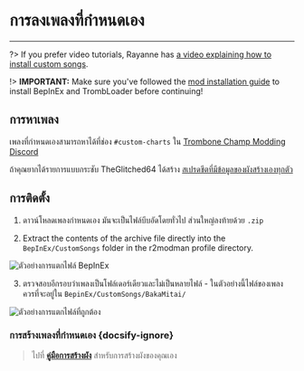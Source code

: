 # การลงเพลงที่กำหนดเอง
---
?> If you prefer video tutorials, Rayanne has [a video explaining how to install custom songs](https://youtu.be/6ZVxxQPWZlM).

!> **IMPORTANT:** Make sure you've followed the [mod installation guide](installing-r2modman) to install BepInEx and TrombLoader before continuing!

## การหาเพลง

เพลงที่กำหนดเองสามารถหาได้ที่ช่อง `#custom-charts` ใน [Trombone Champ Modding Discord](https://discord.gg/KVzKRsbetJ)

ถ้าคุณยากได้รายการแบบกระชับ TheGlitched64 ได้สร้าง [สเปรดชีตที่มีข้อมูลของผังสร้างเองทุกตัว](https://docs.google.com/spreadsheets/d/1xpoUnHdSJFqOQEK_637-HCECYtJsgK91oY4dRuDMtik/edit?usp=sharing)

## การติดตั้ง

1. ดาวน์โหลดเพลงกำหนดเอง มันจะเป็นไฟล์บีบอัดโดยทั่วไป ส่วนใหญ่ลงท้ายด้วย `.zip`

2. Extract the contents of the archive file directly into the `BepInEx/CustomSongs` folder in the r2modman profile directory.

![ตัวอย่างการแตกไฟล์ BepInEx](../docs/files/customsongextract.png)

3. ตรวจสอบอีกรอบว่าเพลงเป็นโฟล์เดอร์เดียวและไม่เป็นหลายไฟล์ - ในตัวอย่างนี้ไฟล์ของเพลงควรที่จะอยู่ใน `BepinEx/CustomSongs/BakaMitai/`

![ตัวอย่างการแตกไฟล์ที่ถูกต้อง](../docs/files/customsongcorrect.png)

### การสร้างเพลงที่กำหนดเอง {docsify-ignore}

> ไปที่ [**คู่มือการสร้างผัง**](creating-charts) สำหรับการสร้างผังของคุณเอง